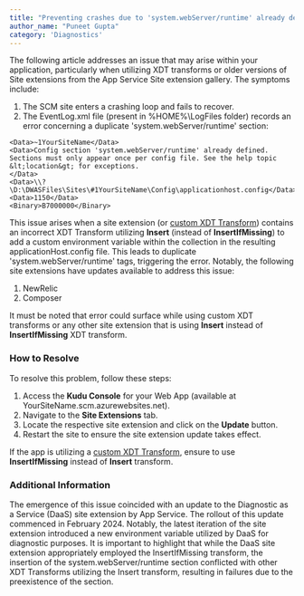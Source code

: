 ```yaml
---
title: "Preventing crashes due to 'system.webServer/runtime' already defined"
author_name: "Puneet Gupta"
category: 'Diagnostics'
---
```


The following article addresses an issue that may arise within your application, particularly when utilizing XDT transforms or older versions of Site extensions from the App Service Site extension gallery. The symptoms include:

1.  The SCM site enters a crashing loop and fails to recover.
2.  The EventLog.xml file (present in %HOME%\LogFiles folder) records an error concerning a duplicate 'system.webServer/runtime' section:
```
<Data>~1YourSiteName</Data>
<Data>Config section 'system.webServer/runtime' already defined. Sections must only appear once per config file. See the help topic &lt;location&gt; for exceptions.
</Data>
<Data>\\?\D:\DWASFiles\Sites\#1YourSiteName\Config\applicationhost.config</Data>
<Data>1150</Data>
<Binary>B7000000</Binary>
```
This issue arises when a site extension (or [custom XDT Transform](https://github.com/projectkudu/kudu/wiki/Xdt-transform-samples)) contains an incorrect XDT Transform utilizing **Insert** (instead of **InsertIfMissing**) to add a custom environment variable within the <environmentVariables> collection in the resulting applicationHost.config file. This leads to duplicate 'system.webServer/runtime' tags, triggering the error. Notably, the following site extensions have updates available to address this issue:

1.  NewRelic
2.  Composer

It must be noted that error could surface while using custom XDT transforms or any other site extension that is using **Insert** instead of **InsertIfMissing** XDT transform.

### How to Resolve
To resolve this problem, follow these steps:

1.  Access the **Kudu Console** for your Web App (available at YourSiteName.scm.azurewebsites.net).
2.  Navigate to the **Site Extensions** tab.
3.  Locate the respective site extension and click on the **Update** button.
4.  Restart the site to ensure the site extension update takes effect.

If the app is utilizing a [custom XDT Transform](https://github.com/projectkudu/kudu/wiki/Xdt-transform-samples), ensure to use **InsertIfMissing** instead of **Insert** transform.

### Additional Information

The emergence of this issue coincided with an update to the Diagnostic as a Service (DaaS) site extension by App Service. The rollout of this update commenced in February 2024. Notably, the latest iteration of the site extension introduced a new environment variable utilized by DaaS for diagnostic purposes. It is important to highlight that while the DaaS site extension appropriately employed the InsertIfMissing transform, the insertion of the system.webServer/runtime section conflicted with other XDT Transforms utilizing the Insert transform, resulting in failures due to the preexistence of the section.